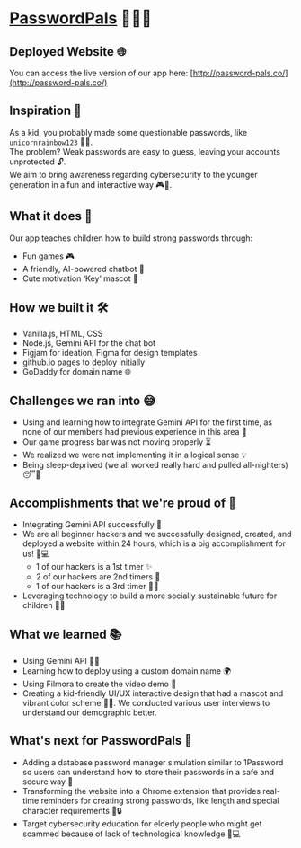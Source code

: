# [PasswordPals](http://password-pals.co/) 🧑‍💻🔑

## Deployed Website 🌐
You can access the live version of our app here: [http://password-pals.co/](http://password-pals.co/)

## Inspiration 🌈
As a kid, you probably made some questionable passwords, like `unicornrainbow123` 🦄🌈.  
The problem? Weak passwords are easy to guess, leaving your accounts unprotected 🔓.  
We aim to bring awareness regarding cybersecurity to the younger generation in a fun and interactive way 🎮👾.

## What it does 🎯
Our app teaches children how to build strong passwords through:
- Fun games 🎮
- A friendly, AI-powered chatbot 🤖
- Cute motivation ‘Key’ mascot 🔑

## How we built it 🛠️
- Vanilla.js, HTML, CSS
- Node.js, Gemini API for the chat bot
- Figjam for ideation, Figma for design templates
- github.io pages to deploy initially
- GoDaddy for domain name 🌐

## Challenges we ran into 😅
- Using and learning how to integrate Gemini API for the first time, as none of our members had previous experience in this area 🤔
- Our game progress bar was not moving properly ⏳
- We realized we were not implementing it in a logical sense 💡
- Being sleep-deprived (we all worked really hard and pulled all-nighters) 😴💪

## Accomplishments that we're proud of 🎉
- Integrating Gemini API successfully 🚀
- We are all beginner hackers and we successfully designed, created, and deployed a website within 24 hours, which is a big accomplishment for us! 🎨💻
  - 1 of our hackers is a 1st timer ✨
  - 2 of our hackers are 2nd timers 🔄
  - 1 of our hackers is a 3rd timer 🔄🔄
- Leveraging technology to build a more socially sustainable future for children 🌱💡

## What we learned 📚
- Using Gemini API 🧑‍💻
- Learning how to deploy using a custom domain name 🌍
- Using Filmora to create the video demo 🎥
- Creating a kid-friendly UI/UX interactive design that had a mascot and vibrant color scheme 🎨🧸. We conducted various user interviews to understand our demographic better.

## What's next for PasswordPals 🔮
- Adding a database password manager simulation similar to 1Password so users can understand how to store their passwords in a safe and secure way 🔐
- Transforming the website into a Chrome extension that provides real-time reminders for creating strong passwords, like length and special character requirements 💬🔒
- Target cybersecurity education for elderly people who might get scammed because of lack of technological knowledge 👵💻
